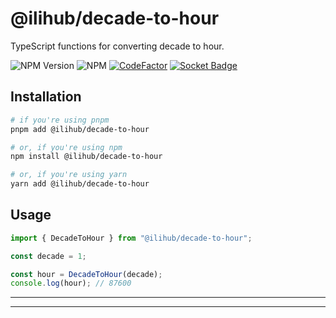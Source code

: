 # @ilihub/decade-to-hour

TypeScript functions for converting decade to hour.

![NPM Version](https://img.shields.io/npm/v/%40ilihub%2Fdecade-to-hour?color=33cd56&logo=npm)
![NPM](https://img.shields.io/npm/l/%40ilihub%2Fdecade-to-hour)
[![CodeFactor](https://www.codefactor.io/repository/github/ilihub/npm/badge)](https://www.codefactor.io/repository/github/ilihub/npm)
[![Socket Badge](https://socket.dev/api/badge/npm/package/@ilihub/decade-to-hour)](https://socket.dev/npm/package/@ilihub/decade-to-hour)

## Installation

```bash
# if you're using pnpm
pnpm add @ilihub/decade-to-hour

# or, if you're using npm
npm install @ilihub/decade-to-hour

# or, if you're using yarn
yarn add @ilihub/decade-to-hour
```

## Usage

```javascript
import { DecadeToHour } from "@ilihub/decade-to-hour";

const decade = 1;

const hour = DecadeToHour(decade);
console.log(hour); // 87600
```

---

<!-- sponsors_and_backers_section_start -->

<!-- sponsors_and_backers_section_end -->

---
